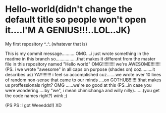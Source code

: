 # Hello-world(didn't change the default title so people won't open it....I'M A GENIUS!!!..LOL..JK)
My first repository ^_^..(whatever that is)

This is my commit message..........
OMG....i just wrote something in the readme in this branch
so.................that makes it different from the master file in this repository named "Hello world"
OMG!!!!!!!!!!    we're AWESOME!!!!!!!!
(PS. i we wrote "awesome" in all caps on purpose (shades on) coz.........it describes us)
YAY!!!!!!!
i feel so accomplished
cuz.......we wrote over 10 lines of random non-sense that came to our minds ....on GOTHUB!!!!!!!!that makes us proffessionals right?
OMG ......we're so good at this
(PS...in case you were wondering.....by "we", i mean chimichanga and willy nilly).......(you get the code names right?) *wink* ;)

(PS PS :I got Weeeddd!) XD
